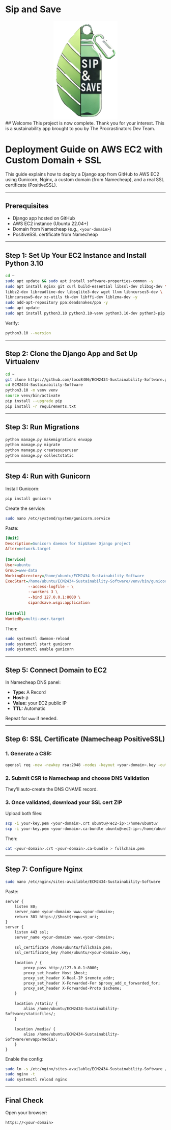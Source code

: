 # Sip and Save
<div align="center">
  <img src="envapp/static/images/logo.png" alt="Project logo" width="200">
</div>
## Welcome
This project is now complete. Thank you for your interest.
This is a sustainability app brought to you by The Procrastinators Dev Team.

# Deployment Guide on AWS EC2 with Custom Domain + SSL

This guide explains how to deploy a Django app from GitHub to AWS EC2 using Gunicorn, Nginx, a custom domain (from Namecheap), and a real SSL certificate (PositiveSSL).

---

## Prerequisites

-   Django app hosted on GitHub
-   AWS EC2 instance (Ubuntu 22.04+)
-   Domain from Namecheap (e.g., `<your-domain>`)
-   PositiveSSL certificate from Namecheap

---

## Step 1: Set Up Your EC2 Instance and Install Python 3.10

```bash
cd ~
sudo apt update && sudo apt install software-properties-common -y
sudo apt install nginx git curl build-essential libssl-dev zlib1g-dev \
libbz2-dev libreadline-dev libsqlite3-dev wget llvm libncurses5-dev \
libncursesw5-dev xz-utils tk-dev libffi-dev liblzma-dev -y
sudo add-apt-repository ppa:deadsnakes/ppa -y
sudo apt update
sudo apt install python3.10 python3.10-venv python3.10-dev python3-pip -y
```

Verify:

```bash
python3.10 --version
```

---

## Step 2: Clone the Django App and Set Up Virtualenv

```bash
cd ~
git clone https://github.com/loco8406/ECM2434-Sustainability-Software.git
cd ECM2434-Sustainability-Software
python3.10 -m venv venv
source venv/bin/activate
pip install --upgrade pip
pip install -r requirements.txt
```

---

## Step 3: Run Migrations

```bash
python manage.py makemigrations envapp
python manage.py migrate
python manage.py createsuperuser
python manage.py collectstatic
```

---

## Step 4: Run with Gunicorn

Install Gunicorn:

```bash
pip install gunicorn
```

Create the service:

```bash
sudo nano /etc/systemd/system/gunicorn.service
```

Paste:

```ini
[Unit]
Description=Gunicorn daemon for Sip&Save Django project
After=network.target

[Service]
User=ubuntu
Group=www-data
WorkingDirectory=/home/ubuntu/ECM2434-Sustainability-Software
ExecStart=/home/ubuntu/ECM2434-Sustainability-Software/venv/bin/gunicorn \
          --access-logfile - \
          --workers 3 \
          --bind 127.0.0.1:8000 \
          sipandsave.wsgi:application

[Install]
WantedBy=multi-user.target
```

Then:

```bash
sudo systemctl daemon-reload
sudo systemctl start gunicorn
sudo systemctl enable gunicorn
```

---

## Step 5: Connect Domain to EC2

In Namecheap DNS panel:

-   **Type:** A Record
-   **Host:** `@`
-   **Value:** your EC2 public IP
-   **TTL:** Automatic

Repeat for `www` if needed.

---

## Step 6: SSL Certificate (Namecheap PositiveSSL)

### 1. Generate a CSR:

```bash
openssl req -new -newkey rsa:2048 -nodes -keyout <your-domain>.key -out <your-domain>.csr
```

### 2. Submit CSR to Namecheap and choose **DNS Validation**

They'll auto-create the DNS CNAME record.

### 3. Once validated, download your SSL cert ZIP

Upload both files:

```bash
scp -i your-key.pem <your-domain>.crt ubuntu@<ec2-ip>:/home/ubuntu/
scp -i your-key.pem <your-domain>.ca-bundle ubuntu@<ec2-ip>:/home/ubuntu/
```

Then:

```bash
cat <your-domain>.crt <your-domain>.ca-bundle > fullchain.pem
```

---

## Step 7: Configure Nginx

```bash
sudo nano /etc/nginx/sites-available/ECM2434-Sustainability-Software
```

Paste:

```nginx
server {
    listen 80;
    server_name <your-domain> www.<your-domain>;
    return 301 https://$host$request_uri;
}
server {
    listen 443 ssl;
    server_name <your-domain> www.<your-domain>;

    ssl_certificate /home/ubuntu/fullchain.pem;
    ssl_certificate_key /home/ubuntu/<your-domain>.key;

    location / {
        proxy_pass http://127.0.0.1:8000;
        proxy_set_header Host $host;
        proxy_set_header X-Real-IP $remote_addr;
        proxy_set_header X-Forwarded-For $proxy_add_x_forwarded_for;
        proxy_set_header X-Forwarded-Proto $scheme;
    }

    location /static/ {
        alias /home/ubuntu/ECM2434-Sustainability-Software/staticfiles/;
    }

    location /media/ {
        alias /home/ubuntu/ECM2434-Sustainability-Software/envapp/media/;
    }
}
```

Enable the config:

```bash
sudo ln -s /etc/nginx/sites-available/ECM2434-Sustainability-Software /etc/nginx/sites-enabled/
sudo nginx -t
sudo systemctl reload nginx
```

---

## Final Check

Open your browser:

```
https://<your-domain>
```

